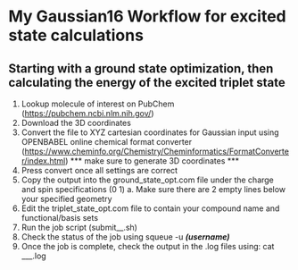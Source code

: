 # My Gaussian16 Workflow for excited state calculations
## Starting with a ground state optimization, then calculating the energy of the excited triplet state 
1. Lookup molecule of interest on PubChem (https://pubchem.ncbi.nlm.nih.gov/)
2. Download the 3D coordinates
3. Convert the file to XYZ cartesian coordinates for Gaussian input using OPENBABEL online chemical format converter (https://www.cheminfo.org/Chemistry/Cheminformatics/FormatConverter/index.html) *** make sure to generate 3D coordinates ***
4. Press convert once all settings are correct
5. Copy the output into the ground_state_opt.com  file under the charge and spin specifications (0 1)
    a. Make sure there are 2 empty lines below your specified geometry
6. Edit the triplet_state_opt.com file to contain your compound name and functional/basis sets
7. Run the job script (submit__.sh)
8. Check the status of the job using squeue -u ___(username)___
9. Once the job is complete, check the output in the .log files using: cat ___.log




